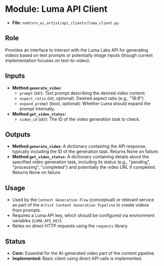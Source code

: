 # Module: Luma API Client

*   **File:** `noktvrn_ai_artist/api_clients/luma_client.py`

## Role

Provides an interface to interact with the Luma Labs API for generating videos based on text prompts or potentially image inputs (though current implementation focuses on text-to-video).

## Inputs

*   **Method `generate_video`:**
    *   `prompt` (str): Text prompt describing the desired video content.
    *   `aspect_ratio` (str, optional): Desired aspect ratio (e.g., "16:9").
    *   `expand_prompt` (bool, optional): Whether Luma should expand the prompt internally.
*   **Method `get_video_status`:**
    *   `video_id` (str): The ID of the video generation task to check.

## Outputs

*   **Method `generate_video`:** A dictionary containing the API response, typically including the ID of the generation task. Returns None on failure.
*   **Method `get_video_status`:** A dictionary containing details about the specified video generation task, including its status (e.g., "pending", "processing", "completed") and potentially the video URL if completed. Returns None on failure.

## Usage

*   Used by the `Content Generation Flow` (conceptual) or relevant service as part of the `Artist Content Generation Pipeline` to create videos from prompts.
*   Requires a Luma API key, which should be configured via environment variables (`LUMA_API_KEY`).
*   Relies on direct HTTP requests using the `requests` library.

## Status

*   **Core:** Essential for the AI-generated video part of the content pipeline.
*   **Implemented:** Basic client using direct API calls is implemented.
